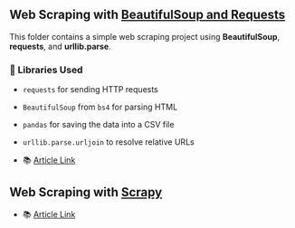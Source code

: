 ## Web Scraping with [BeautifulSoup and Requests](https://github.com/AqilaFadia/Data-Scraping/blob/main/bs4%26req/bs2.py)

This folder contains a simple web scraping project using **BeautifulSoup**, **requests**, and **urllib.parse**.
### 🔧 Libraries Used
- `requests` for sending HTTP requests
- `BeautifulSoup` from `bs4` for parsing HTML
- `pandas` for saving the data into a CSV file
- `urllib.parse.urljoin` to resolve relative URLs

- 📚 [Article Link](https://www.kaggle.com/datasets/aqilafadia/book-scraped)

## Web Scraping with [Scrapy](https://github.com/AqilaFadia/Data-Scraping/blob/main/bs4%26req/bs2.py)

- 📚 [Article Link](https://www.kaggle.com/datasets/aqilafadia/book-scraped)



